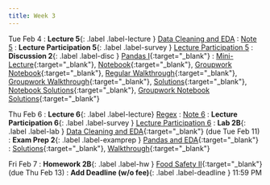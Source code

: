 ```yaml
---
title: Week 3
---
```


Tue Feb 4
: **Lecture 5**{: .label .label-lecture } [Data Cleaning and EDA](lecture/lec05)
    : [Note 5](https://ds100.org/course-notes/eda/eda.html)
: **Lecture Participation 5**{: .label .label-survey } [Lecture Participation 5](https://app.sli.do/event/4jrGFGRo1CiviHLPBhRuBi)
: **Discussion 2**{: .label .label-disc } [Pandas I](https://drive.google.com/file/d/109KXTDAeCBjlY1egnDC5A_ntSjXbrNZh/view?usp=sharing){:target="_blank"}
    : [Mini-Lecture](https://www.youtube.com/watch?v=-E3j9AWkilI&list=PLQCcNQgUcDfoUXRtrHc9TUx2pBYNfToVN&index=2){:target="_blank"}, 
    [Notebook](https://data100.datahub.berkeley.edu/hub/user-redirect/git-pull?repo=https%3A%2F%2Fgithub.com%2FDS-100%2Fsp25-student&urlpath=lab%2Ftree%2Fsp25-student%2Fdisc%2Fdisc02%2Fdisc02-worksheet-blank.ipynb&branch=main){:target="_blank"}, 
    [Groupwork Notebook](https://data100.datahub.berkeley.edu/hub/user-redirect/git-pull?repo=https%3A%2F%2Fgithub.com%2FDS-100%2Fsp25-student&urlpath=lab%2Ftree%2Fsp25-student%2Fdisc%2Fdisc02%2Fdisc02_groupwork_blank.ipynb&branch=main){:target="_blank"},
    [Regular Walkthrough](https://youtu.be/dtA2MDPZmB0?si=-GBFBBXe8YNFzzFf){:target="_blank"}, 
    [Groupwork Walkthrough](https://youtu.be/xH5Ad_tQQ4w?si=RkpF9FK5ThiTjazR){:target="_blank"},
    [Solutions](https://drive.google.com/file/d/1N7wBkHCcNdCSFNiz2a3v72lO4yDmYNYK/view?usp=sharing){:target="_blank"},
    [Notebook Solutions](https://drive.google.com/file/d/1hCJ9dddAPQPgTP8Im0Zlr0U9NMxVjOds/view?usp=sharing){:target="_blank"},
    [Groupwork Notebook Solutions](https://drive.google.com/file/d/1ldfQI7yz9XhgdQdWLvS1NskOBcR8FtB0/view?usp=sharing){:target="_blank"}


Thu Feb 6
: **Lecture 6**{: .label .label-lecture} [Regex](lecture/lec06)
    : [Note 6](https://ds100.org/course-notes/regex/regex.html)
: **Lecture Participation 6**{: .label .label-survey } [Lecture Participation 6](https://app.sli.do/event/mVauwt6VifaWgiSPgzBnNS)
: **Lab 2B**{: .label .label-lab } [Data Cleaning and EDA](https://data100.datahub.berkeley.edu/hub/user-redirect/git-pull?repo=https%3A%2F%2Fgithub.com%2FDS-100%2Fsp25-student&urlpath=lab%2Ftree%2Fsp25-student%2Flab%2Flab02B%2Flab02B.ipynb&branch=main){:target="_blank"} (due Tue Feb 11)
: **Exam Prep 2**{: .label .label-examprep } [Pandas and EDA](https://drive.google.com/file/d/1ZaFC_G8TMFofVW487ckKA_8c6XOVuU3n/view?usp=sharing){:target="_blank"}
    : [Solutions](https://drive.google.com/file/d/1HCffs1nvzSc7c0Hpp3aUtgZZAN3q2k6X/view?usp=sharing){:target="_blank"}, [Walkthrough](https://youtu.be/74To0uQJ3uE){:target="_blank"}

Fri Feb 7
: **Homework 2B**{: .label .label-hw } [Food Safety II](https://data100.datahub.berkeley.edu/hub/user-redirect/git-pull?repo=https%3A%2F%2Fgithub.com%2FDS-100%2Fsp25-student&urlpath=lab%2Ftree%2Fsp25-student%2Fhw%2Fhw02B%2Fhw02B.ipynb&branch=main){:target="_blank"} (due Thu Feb 13)
: **Add Deadline (w/o fee)**{: .label .label-deadline } 11:59 PM